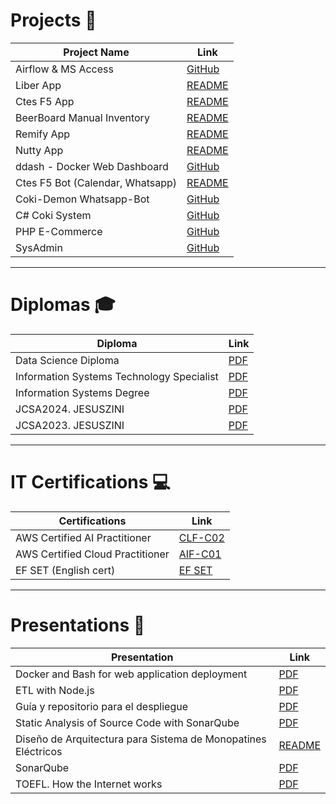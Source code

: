 # Projects 🚀

| Project Name                     | Link                                                                       |
| -------------------------------- | -------------------------------------------------------------------------- |
| Airflow & MS Access              | [GitHub](https://github.com/jesusandres31/data-engineering-coki)           |
| Liber App                        | [README](src/projects/liber-app/README.md)                                 |
| Ctes F5 App                      | [README](src/projects/ctes-f5-app/README.md)                               |
| BeerBoard Manual Inventory       | [README](src/projects/beerboard-manual-inventory/README.md)                |
| Remify App                       | [README](src/projects/remify-app/README.md)                                |
| Nutty App                        | [README](src/projects/nutty-app/README.md)                                 |
| ddash - Docker Web Dashboard     | [GitHub](https://github.com/jesusandres31/ddash-docker-web-dashboard)      |
| Ctes F5 Bot (Calendar, Whatsapp) | [README](src/projects/ctes-f5-wpp-bot/README.md)                           |
| Coki-Demon Whatsapp-Bot          | [GitHub](https://github.com/jesusandres31/coki-demon/)                     |
| C# Coki System                   | [GitHub](https://github.com/jesusandres31/C-Sharp-dotnet-WinForms-App)     |
| PHP E-Commerce                   | [GitHub](https://github.com/jesusandres31/LAMP-webstore-app-guitar-pedals) |
| SysAdmin                         | [GitHub](https://github.com/jesusandres31/sysadmin)                        |

---

# Diplomas 🎓

| Diploma                                   | Link                                                 |
| ----------------------------------------- | ---------------------------------------------------- |
| Data Science Diploma                      | [PDF](src/diplomas/Zini_Jesus_Andres_diplodatos.pdf) |
| Information Systems Technology Specialist | [PDF](src/diplomas/titulo-especializacion.pdf)       |
| Information Systems Degree                | [PDF](src/diplomas/titulo.zini_jesus_andres.pdf)     |
| JCSA2024. JESUSZINI                       | [PDF](src/diplomas/JesusZINI._firmado_firmado.pdf)   |
| JCSA2023. JESUSZINI                       | [PDF](src/diplomas/JCSA2023.%20JESUSZINI.pdf)        |

---

# IT Certifications 💻

| Certifications                   | Link                                                                                     |
| -------------------------------- | ---------------------------------------------------------------------------------------- |
| AWS Certified AI Practitioner    | [CLF-C02](https://www.credly.com/badges/a26a09d1-f7fc-4364-aa07-d1fd67c9b372/public_url) |
| AWS Certified Cloud Practitioner | [AIF-C01](https://www.credly.com/badges/0f037eec-914c-48e6-b1cb-7fc87f0ce1c6/public_url) |
| EF SET (English cert)            | [EF SET](https://cert.efset.org/TKFvb6)                                                  |

---

# Presentations 📑

| Presentation                                                  | Link                                                                                    |
| ------------------------------------------------------------- | --------------------------------------------------------------------------------------- |
| Docker and Bash for web application deployment                | [PDF](src/presentations/Docker%20and%20Bash%20for%20web%20application%20deployment.pdf) |
| ETL with Node.js                                              | [PDF](src/presentations/ETL%20with%20Node.js.pdf)                                       |
| Guía y repositorio para el despliegue                         | [PDF](src/presentations/Guía%20y%20repositorio%20para%20el%20despliegue.pdf)            |
| Static Analysis of Source Code with SonarQube                 | [PDF](src/presentations/Static%20Analysis%20of%20Source%20Code%20with%20SonarQube.pdf)  |
| Diseño de Arquitectura para Sistema de Monopatines Eléctricos | [README](src/presentations/DAA/readme.md)                                               |
| SonarQube                                                     | [PDF](src/presentations/SonarQube.pdf)                                                  |
| TOEFL. How the Internet works                                 | [PDF](src/presentations/TOEFL.%20How%20the%20Internet%20works.pdf)                      |
